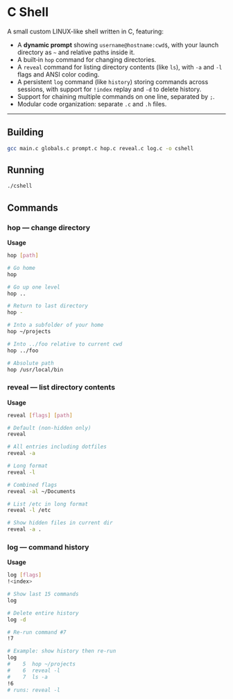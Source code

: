 # C Shell

A small custom LINUX-like shell written in C, featuring:

- A **dynamic prompt** showing `username@hostname:cwd$`, with your launch directory as `~` and relative paths inside it.
- A built‑in `hop` command for changing directories.
- A `reveal` command for listing directory contents (like `ls`), with `-a` and `-l` flags and ANSI color coding.
- A persistent `log` command (like `history`) storing commands across sessions, with support for `!index` replay and `-d` to delete history.
- Support for chaining multiple commands on one line, separated by `;`.
- Modular code organization: separate `.c` and `.h` files.

---

## Building

```bash
gcc main.c globals.c prompt.c hop.c reveal.c log.c -o cshell
```

## Running

```bash
./cshell
```

## Commands

### hop — change directory

**Usage**  
```bash
hop [path]

# Go home
hop

# Go up one level
hop ..

# Return to last directory
hop -

# Into a subfolder of your home
hop ~/projects

# Into ../foo relative to current cwd
hop ../foo

# Absolute path
hop /usr/local/bin
```

### reveal — list directory contents

**Usage** 
``` bash
reveal [flags] [path]

# Default (non-hidden only)
reveal

# All entries including dotfiles
reveal -a

# Long format
reveal -l

# Combined flags
reveal -al ~/Documents

# List /etc in long format
reveal -l /etc

# Show hidden files in current dir
reveal -a .
```

### log — command history

**Usage** 
``` bash
log [flags]
!<index>

# Show last 15 commands
log

# Delete entire history
log -d

# Re-run command #7
!7

# Example: show history then re-run
log
#    5  hop ~/projects
#    6  reveal -l
#    7  ls -a
!6
# runs: reveal -l
